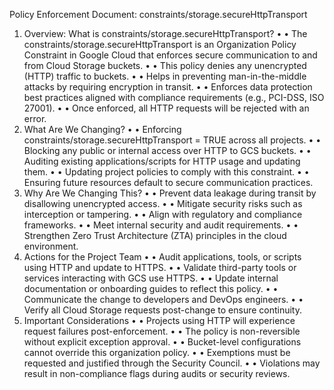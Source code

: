 Policy Enforcement Document: constraints/storage.secureHttpTransport
1. Overview: What is constraints/storage.secureHttpTransport?
•	• The constraints/storage.secureHttpTransport is an Organization Policy Constraint in Google Cloud that enforces secure communication to and from Cloud Storage buckets.
•	• This policy denies any unencrypted (HTTP) traffic to buckets.
•	• Helps in preventing man-in-the-middle attacks by requiring encryption in transit.
•	• Enforces data protection best practices aligned with compliance requirements (e.g., PCI-DSS, ISO 27001).
•	• Once enforced, all HTTP requests will be rejected with an error.
2. What Are We Changing?
•	• Enforcing constraints/storage.secureHttpTransport = TRUE across all projects.
•	• Blocking any public or internal access over HTTP to GCS buckets.
•	• Auditing existing applications/scripts for HTTP usage and updating them.
•	• Updating project policies to comply with this constraint.
•	• Ensuring future resources default to secure communication practices.
3. Why Are We Changing This?
•	• Prevent data leakage during transit by disallowing unencrypted access.
•	• Mitigate security risks such as interception or tampering.
•	• Align with regulatory and compliance frameworks.
•	• Meet internal security and audit requirements.
•	• Strengthen Zero Trust Architecture (ZTA) principles in the cloud environment.
4. Actions for the Project Team
•	• Audit applications, tools, or scripts using HTTP and update to HTTPS.
•	• Validate third-party tools or services interacting with GCS use HTTPS.
•	• Update internal documentation or onboarding guides to reflect this policy.
•	• Communicate the change to developers and DevOps engineers.
•	• Verify all Cloud Storage requests post-change to ensure continuity.
5. Important Considerations
•	• Projects using HTTP will experience request failures post-enforcement.
•	• The policy is non-reversible without explicit exception approval.
•	• Bucket-level configurations cannot override this organization policy.
•	• Exemptions must be requested and justified through the Security Council.
•	• Violations may result in non-compliance flags during audits or security reviews.

